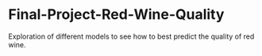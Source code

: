# Final-Project-Red-Wine-Quality
Exploration of different models to see how to best predict the quality of red wine.
